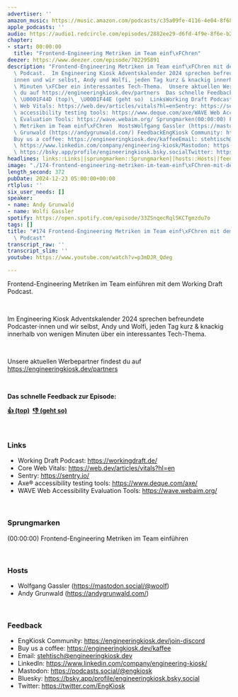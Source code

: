 ```yaml
---
advertiser: ''
amazon_music: https://music.amazon.com/podcasts/c35a09fe-4116-4e04-8f68-77d61b112e46/episodes/6b63a105-ca72-4190-96aa-daa92e6c7984/engineering-kiosk-174-frontend-engineering-metriken-im-team-einf%C3%BChren-mit-dem-working-draft-podcast
apple_podcasts: ''
audio: https://audio1.redcircle.com/episodes/2882ee29-d6fd-4f9e-8f6e-b25b0540d3f7/stream.mp3
chapter:
- start: 00:00:00
  title: "Frontend-Engineering Metriken im Team einf\xFChren"
deezer: https://www.deezer.com/episode/702295891
description: "Frontend-Engineering Metriken im Team einf\xFChren mit dem Working Draft\
  \ Podcast.  Im Engineering Kiosk Adventskalender 2024 sprechen befreundete Podcaster\u22C5\
  innen und wir selbst, Andy und Wolfi, jeden Tag kurz & knackig innerhalb von wenigen\
  \ Minuten \xFCber ein interessantes Tech-Thema.  Unsere aktuellen Werbepartner findest\
  \ du auf https://engineeringkiosk.dev/partners  Das schnelle Feedback zur Episode:\
  \ \U0001F44D (top)\_ \U0001F44E (geht so)  LinksWorking Draft Podcast: https://workingdraft.de/Core\
  \ Web Vitals: https://web.dev/articles/vitals?hl=enSentry: https://sentry.io/Axe\xAE\
  \ accessibility testing tools: https://www.deque.com/axe/WAVE Web Accessibility\
  \ Evaluation Tools: https://wave.webaim.org/ Sprungmarken(00:00:00) Frontend-Engineering\
  \ Metriken im Team einf\xFChren  HostsWolfgang Gassler (https://mastodon.social/@woolf)Andy\
  \ Grunwald (https://andygrunwald.com/) FeedbackEngKiosk Community: https://engineeringkiosk.dev/join-discord\_\
  Buy us a coffee: https://engineeringkiosk.dev/kaffeeEmail: stehtisch@engineeringkiosk.devLinkedIn:\
  \ https://www.linkedin.com/company/engineering-kiosk/Mastodon: https://podcasts.social/@engkioskBluesky:\
  \ https://bsky.app/profile/engineeringkiosk.bsky.socialTwitter: https://twitter.com/EngKiosk"
headlines: links::Links||sprungmarken::Sprungmarken||hosts::Hosts||feedback::Feedback
image: "./174-frontend-engineering-metriken-im-team-einf\xFChren-mit-dem-working-draft-podcast.jpg"
length_second: 372
pubDate: 2024-12-23 05:00:00+00:00
rtlplus: ''
six_user_needs: []
speaker:
- name: Andy Grunwald
- name: Wolfi Gassler
spotify: https://open.spotify.com/episode/33ZSnqecRql5KCTgmzdu7o
tags: []
title: "#174 Frontend-Engineering Metriken im Team einf\xFChren mit dem Working Draft\
  \ Podcast"
transcript_raw: ''
transcript_slim: ''
youtube: https://www.youtube.com/watch?v=p3mDJR_Qdeg

---
```

<p><span>Frontend-Engineering Metriken im Team einführen mit dem Working Draft Podcast.</span></p><p><br></p><p><span>Im Engineering Kiosk Adventskalender 2024 sprechen befreundete Podcaster⋅innen und wir selbst, Andy und Wolfi, jeden Tag kurz &amp; knackig innerhalb von wenigen Minuten über ein interessantes Tech-Thema.</span></p><p><br></p><p><span>Unsere aktuellen Werbepartner findest du auf </span><a href="https://engineeringkiosk.dev/partners">https://engineeringkiosk.dev/partners</a></p><p><br></p><p><strong>Das schnelle Feedback zur Episode:</strong></p><p><a href="https://api.openpodcast.dev/feedback/174/upvote" rel="nofollow"><strong>👍 (top)</strong></a><strong>  </strong><a href="https://api.openpodcast.dev/feedback/174/downvote" rel="nofollow"><strong>👎 (geht so)</strong></a></p><p><br></p><h3 id="links">Links</h3><ul><li><span>Working Draft Podcast: </span><a href="https://workingdraft.de/" rel="nofollow">https://workingdraft.de/</a></li><li><span>Core Web Vitals: </span><a href="https://web.dev/articles/vitals?hl=en" rel="nofollow">https://web.dev/articles/vitals?hl=en</a></li><li><span>Sentry: </span><a href="https://sentry.io/" rel="nofollow">https://sentry.io/</a></li><li><span>Axe® accessibility testing tools: </span><a href="https://www.deque.com/axe/" rel="nofollow">https://www.deque.com/axe/</a></li><li><span>WAVE Web Accessibility Evaluation Tools: </span><a href="https://wave.webaim.org/" rel="nofollow">https://wave.webaim.org/</a></li></ul><p><br></p><h3 id="sprungmarken">Sprungmarken</h3><p><span>(00:00:00) Frontend-Engineering Metriken im Team einführen</span></p><p><br></p><h3 id="hosts">Hosts</h3><ul><li><span>Wolfgang Gassler (</span><a href="https://mastodon.social/@woolf" rel="nofollow">https://mastodon.social/@woolf</a><span>)</span></li><li><span>Andy Grunwald (</span><a href="https://andygrunwald.com/" rel="nofollow">https://andygrunwald.com/</a><span>)</span></li></ul><p><br></p><h3 id="feedback">Feedback</h3><ul><li><span>EngKiosk Community: </span><a href="https://engineeringkiosk.dev/join-discord">https://engineeringkiosk.dev/join-discord</a><span> </span></li><li><span>Buy us a coffee: </span><a href="https://engineeringkiosk.dev/kaffee">https://engineeringkiosk.dev/kaffee</a></li><li><span>Email: </span><a href="mailto:stehtisch@engineeringkiosk.dev" rel="nofollow">stehtisch@engineeringkiosk.dev</a></li><li><span>LinkedIn: </span><a href="https://www.linkedin.com/company/engineering-kiosk/" rel="nofollow">https://www.linkedin.com/company/engineering-kiosk/</a></li><li><span>Mastodon: </span><a href="https://podcasts.social/@engkiosk" rel="nofollow">https://podcasts.social/@engkiosk</a></li><li><span>Bluesky: </span><a href="https://bsky.app/profile/engineeringkiosk.bsky.social" rel="nofollow">https://bsky.app/profile/engineeringkiosk.bsky.social</a></li><li><span>Twitter: </span><a href="https://twitter.com/EngKiosk" rel="nofollow">https://twitter.com/EngKiosk</a></li></ul>